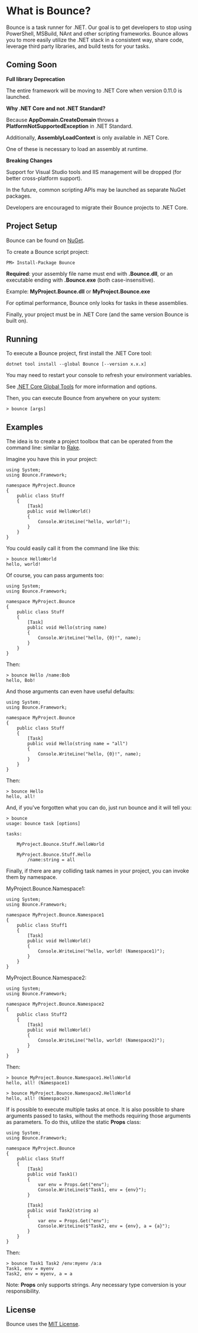# What is Bounce?

Bounce is a task runner for .NET. Our goal is to get developers to stop using PowerShell, MSBuild, NAnt and other scripting frameworks. Bounce allows you to more easily utilize the .NET stack in a consistent way, share code, leverage third party libraries, and build tests for your tasks.

## Coming Soon

**Full library Deprecation**

The entire framework will be moving to .NET Core when version 0.11.0 is launched.

**Why .NET Core and not .NET Standard?**

Because **AppDomain.CreateDomain** throws a **PlatformNotSupportedException** in .NET Standard.

Additionally, **AssemblyLoadContext** is only available in .NET Core.

One of these is necessary to load an assembly at runtime.

**Breaking Changes**

Support for Visual Studio tools and IIS management will be dropped (for better cross-platform support).

In the future, common scripting APIs may be launched as separate NuGet packages.

Developers are encouraged to migrate their Bounce projects to .NET Core.

## Project Setup

Bounce can be found on [NuGet](http://nuget.org/List/Packages/Bounce).

To create a Bounce script project:

    PM> Install-Package Bounce

**Required**: your assembly file name must end with **.Bounce.dll**, or an executable ending with **.Bounce.exe** (both case-insensitive).

Example: **MyProject.Bounce.dll** or **MyProject.Bounce.exe**

For optimal performance, Bounce only looks for tasks in these assemblies.

Finally, your project must be in .NET Core (and the same version Bounce is built on).

## Running

To execute a Bounce project, first install the .NET Core tool:

    dotnet tool install --global Bounce [--version x.x.x]

You may need to restart your console to refresh your environment variables.

See [.NET Core Global Tools](https://docs.microsoft.com/en-us/dotnet/core/tools/global-tools) for more information and options.

Then, you can execute Bounce from anywhere on your system:

    > bounce [args]

## Examples

The idea is to create a project toolbox that can be operated from the command line: similar to [Rake](https://github.com/ruby/rake).

Imagine you have this in your project:

    using System;
    using Bounce.Framework;

    namespace MyProject.Bounce
    {
        public class Stuff
        {
            [Task]
            public void HelloWorld()
            {
                Console.WriteLine("hello, world!");
            }
        }
    }

You could easily call it from the command line like this:

    > bounce HelloWorld
    hello, world!

Of course, you can pass arguments too:

    using System;
    using Bounce.Framework;

    namespace MyProject.Bounce
    {
        public class Stuff
        {
            [Task]
            public void Hello(string name)
            {
                Console.WriteLine("hello, {0}!", name);
            }
        }
    }

Then:

    > bounce Hello /name:Bob
    hello, Bob!

And those arguments can even have useful defaults:

    using System;
    using Bounce.Framework;

    namespace MyProject.Bounce
    {
        public class Stuff
        {
            [Task]
            public void Hello(string name = "all")
            {
                Console.WriteLine("hello, {0}!", name);
            }
        }
    }

Then:

    > bounce Hello
    hello, all!

And, if you've forgotten what you can do, just run bounce and it will tell you:

    > bounce
    usage: bounce task [options]

    tasks:

        MyProject.Bounce.Stuff.HelloWorld

        MyProject.Bounce.Stuff.Hello
            /name:string = all

Finally, if there are any colliding task names in your project, you can invoke them by namespace.

MyProject.Bounce.Namespace1:

    using System;
    using Bounce.Framework;

    namespace MyProject.Bounce.Namespace1
    {
        public class Stuff1
        {
            [Task]
            public void HelloWorld()
            {
                Console.WriteLine("hello, world! (Namespace1)");
            }
        }
    }

MyProject.Bounce.Namespace2:

    using System;
    using Bounce.Framework;
    
    namespace MyProject.Bounce.Namespace2
    {
        public class Stuff2
        {
            [Task]
            public void HelloWorld()
            {
                Console.WriteLine("hello, world! (Namespace2)");
            }
        }
    }

Then:

    > bounce MyProject.Bounce.Namespace1.HelloWorld
    hello, all! (Namespace1)
    
    > bounce MyProject.Bounce.Namespace2.HelloWorld
    hello, all! (Namespace2)

If is possible to execute multiple tasks at once. It is also possible to share arguments passed to tasks, without the methods requiring those arguments as parameters. To do this, utilize the static **Props** class:

    using System;
    using Bounce.Framework;
    
    namespace MyProject.Bounce
    {
        public class Stuff
        {
            [Task]
            public void Task1()
            {
                var env = Props.Get("env");
                Console.WriteLine($"Task1, env = {env}");
            }

            [Task]
            public void Task2(string a)
            {
                var env = Props.Get("env");
                Console.WriteLine($"Task2, env = {env}, a = {a}");
            }
        }
    }

Then:

    > bounce Task1 Task2 /env:myenv /a:a
    Task1, env = myenv
    Task2, env = myenv, a = a

Note: **Props** only supports strings. Any necessary type conversion is your responsibility.

## License

Bounce uses the [MIT License](https://github.com/jvukovich/bounce/blob/master/LICENSE).
